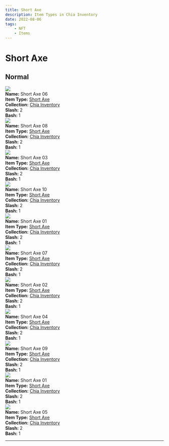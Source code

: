 ```yaml
---
title: Short Axe
description: Item Types in Chia Inventory
date: 2022-08-06
tags:
    - NFT
    - Items
---
```


# Short Axe
## Normal

<div class="item_thumbnail">
<a href="../../../Weapon/Short_Axe/Short_Axe"><img loading="lazy" src="https://qdiujtpyvhcfpo6stgds4qclrsts2zs6pajebdrymfbaoaw4.arweave.net/g_NFEzfipxFe7_0pmHLkBLjKctZl54EkC-OOGFCBwLc"></a><br/>
<div><strong>Name:</strong> Short Axe 06</div>
<div><strong>Item Type:</strong> <a href="../../../Weapon/Short_Axe/Short_Axe">Short Axe</a></div>
<div><strong>Collection:</strong> <a href="https://www.spacescan.io/xch/nft/collection/col16fpva26fhdjp2echs3cr7c30gzl7qe67hu9grtsjcqldz354asjsyzp6wx">Chia Inventory</a></div>
<div><strong>Slash:</strong> 2</div>
<div><strong>Bash:</strong> 1</div>
</div>
<div class="item_thumbnail">
<a href="../../../Weapon/Short_Axe/Short_Axe"><img loading="lazy" src="https://3i5rgbhhgoahsxr6ldo5ca42jxg45h3q7saebbnore2rmgnfhe.arweave.net/2jsTBOczgHlePljd0QOaTc3On3D8gEC-Frok1FhmlOY"></a><br/>
<div><strong>Name:</strong> Short Axe 08</div>
<div><strong>Item Type:</strong> <a href="../../../Weapon/Short_Axe/Short_Axe">Short Axe</a></div>
<div><strong>Collection:</strong> <a href="https://www.spacescan.io/xch/nft/collection/col16fpva26fhdjp2echs3cr7c30gzl7qe67hu9grtsjcqldz354asjsyzp6wx">Chia Inventory</a></div>
<div><strong>Slash:</strong> 2</div>
<div><strong>Bash:</strong> 1</div>
</div>
<div class="item_thumbnail">
<a href="../../../Weapon/Short_Axe/Short_Axe"><img loading="lazy" src="https://5oblp26gwbmwirl7c4fiqdktnmlctqhezc5yyllsunkhaxa.arweave.net/6-4K368awWW_RFfxcK_iA1TaxYpwOTIu4wtcqN-UcFw"></a><br/>
<div><strong>Name:</strong> Short Axe 03</div>
<div><strong>Item Type:</strong> <a href="../../../Weapon/Short_Axe/Short_Axe">Short Axe</a></div>
<div><strong>Collection:</strong> <a href="https://www.spacescan.io/xch/nft/collection/col16fpva26fhdjp2echs3cr7c30gzl7qe67hu9grtsjcqldz354asjsyzp6wx">Chia Inventory</a></div>
<div><strong>Slash:</strong> 2</div>
<div><strong>Bash:</strong> 1</div>
</div>
<div class="item_thumbnail">
<a href="../../../Weapon/Short_Axe/Short_Axe"><img loading="lazy" src="https://cddadjgsiens4xl4gg5wqngdxw6qvhho4lvr3ssef3kjjplc.arweave.net/EMYBpNJBGy5df-DG7aDTDvb0KnO7i6x3KRC7U_lL1iU"></a><br/>
<div><strong>Name:</strong> Short Axe 10</div>
<div><strong>Item Type:</strong> <a href="../../../Weapon/Short_Axe/Short_Axe">Short Axe</a></div>
<div><strong>Collection:</strong> <a href="https://www.spacescan.io/xch/nft/collection/col16fpva26fhdjp2echs3cr7c30gzl7qe67hu9grtsjcqldz354asjsyzp6wx">Chia Inventory</a></div>
<div><strong>Slash:</strong> 2</div>
<div><strong>Bash:</strong> 1</div>
</div>
<div class="item_thumbnail">
<a href="../../../Weapon/Short_Axe/Short_Axe"><img loading="lazy" src="https://nlw33pw4fgldbxdwsayln63luxi5pu3c7kdscrg2nmjbodzx.arweave.net/au29v_twpljDcdpAwtvtrpdHX0_2L6hyFE2msSFw83E"></a><br/>
<div><strong>Name:</strong> Short Axe 01</div>
<div><strong>Item Type:</strong> <a href="../../../Weapon/Short_Axe/Short_Axe">Short Axe</a></div>
<div><strong>Collection:</strong> <a href="https://www.spacescan.io/xch/nft/collection/col16fpva26fhdjp2echs3cr7c30gzl7qe67hu9grtsjcqldz354asjsyzp6wx">Chia Inventory</a></div>
<div><strong>Slash:</strong> 2</div>
<div><strong>Bash:</strong> 1</div>
</div>
<div class="item_thumbnail">
<a href="../../../Weapon/Short_Axe/Short_Axe"><img loading="lazy" src="https://ziuivzhifikxr47q2koo4isrzvc4feq235gsglvgqcse52ti.arweave.net/yii-K5OgqFXjz8NKc7iJRzUX_CkhrfTSMupoC_kTupo"></a><br/>
<div><strong>Name:</strong> Short Axe 07</div>
<div><strong>Item Type:</strong> <a href="../../../Weapon/Short_Axe/Short_Axe">Short Axe</a></div>
<div><strong>Collection:</strong> <a href="https://www.spacescan.io/xch/nft/collection/col16fpva26fhdjp2echs3cr7c30gzl7qe67hu9grtsjcqldz354asjsyzp6wx">Chia Inventory</a></div>
<div><strong>Slash:</strong> 2</div>
<div><strong>Bash:</strong> 1</div>
</div>
<div class="item_thumbnail">
<a href="../../../Weapon/Short_Axe/Short_Axe"><img loading="lazy" src="https://vn32g5azidaa2tmagrxgiju5j7kms2pjimszregaqvyzngte.arweave.net/q3ejdB-lA-wA1NgDRuZCadT9TJaelD_JZiQwIVxlppk"></a><br/>
<div><strong>Name:</strong> Short Axe 02</div>
<div><strong>Item Type:</strong> <a href="../../../Weapon/Short_Axe/Short_Axe">Short Axe</a></div>
<div><strong>Collection:</strong> <a href="https://www.spacescan.io/xch/nft/collection/col16fpva26fhdjp2echs3cr7c30gzl7qe67hu9grtsjcqldz354asjsyzp6wx">Chia Inventory</a></div>
<div><strong>Slash:</strong> 2</div>
<div><strong>Bash:</strong> 1</div>
</div>
<div class="item_thumbnail">
<a href="../../../Weapon/Short_Axe/Short_Axe"><img loading="lazy" src="https://srstusnh6cfqcfa5ubiapuegw3si7v3zoquiqlgfilwi6zi6yq.arweave.net/lGU6SafwiwEUHaBQB9CGtuSP13l0KI_gsxULsj2UexE"></a><br/>
<div><strong>Name:</strong> Short Axe 04</div>
<div><strong>Item Type:</strong> <a href="../../../Weapon/Short_Axe/Short_Axe">Short Axe</a></div>
<div><strong>Collection:</strong> <a href="https://www.spacescan.io/xch/nft/collection/col16fpva26fhdjp2echs3cr7c30gzl7qe67hu9grtsjcqldz354asjsyzp6wx">Chia Inventory</a></div>
<div><strong>Slash:</strong> 2</div>
<div><strong>Bash:</strong> 1</div>
</div>
<div class="item_thumbnail">
<a href="../../../Weapon/Short_Axe/Short_Axe"><img loading="lazy" src="https://j3duac4rsgo6lmgzop4kannuqukyq5bjl5dsxnujhm2txvyeapbq.arweave.net/TsdAC5GRneWw2XP4oDW0hRWIdClfRyu2iTs1O9cEA8M"></a><br/>
<div><strong>Name:</strong> Short Axe 09</div>
<div><strong>Item Type:</strong> <a href="../../../Weapon/Short_Axe/Short_Axe">Short Axe</a></div>
<div><strong>Collection:</strong> <a href="https://www.spacescan.io/xch/nft/collection/col16fpva26fhdjp2echs3cr7c30gzl7qe67hu9grtsjcqldz354asjsyzp6wx">Chia Inventory</a></div>
<div><strong>Slash:</strong> 2</div>
<div><strong>Bash:</strong> 1</div>
</div>
<div class="item_thumbnail">
<a href="../../../Weapon/Short_Axe/Short_Axe"><img loading="lazy" src="https://vturlmxazoxjvcxvob3syr23busmfgvahef4qdtzk4kvpuambafq.arweave.net/rOkVsuDLrpqK9XB3LEdbDSTCmqA5C8gOeVcVV9AMCAs"></a><br/>
<div><strong>Name:</strong> Short Axe 01</div>
<div><strong>Item Type:</strong> <a href="../../../Weapon/Short_Axe/Short_Axe">Short Axe</a></div>
<div><strong>Collection:</strong> <a href="https://www.spacescan.io/xch/nft/collection/col16fpva26fhdjp2echs3cr7c30gzl7qe67hu9grtsjcqldz354asjsyzp6wx">Chia Inventory</a></div>
<div><strong>Slash:</strong> 2</div>
<div><strong>Bash:</strong> 1</div>
</div>
<div class="item_thumbnail">
<a href="../../../Weapon/Short_Axe/Short_Axe"><img loading="lazy" src="https://vtpjmzxl4oizub4suphghonbrrlckvowujekclmybabnmpup.arweave.net/rN6WZuvjkZoHkqPOY7-mhjFYlVd_aiSKEtmAgC1j6PA"></a><br/>
<div><strong>Name:</strong> Short Axe 05</div>
<div><strong>Item Type:</strong> <a href="../../../Weapon/Short_Axe/Short_Axe">Short Axe</a></div>
<div><strong>Collection:</strong> <a href="https://www.spacescan.io/xch/nft/collection/col16fpva26fhdjp2echs3cr7c30gzl7qe67hu9grtsjcqldz354asjsyzp6wx">Chia Inventory</a></div>
<div><strong>Slash:</strong> 2</div>
<div><strong>Bash:</strong> 1</div>
</div>
<hr style="clear:both;"/>

